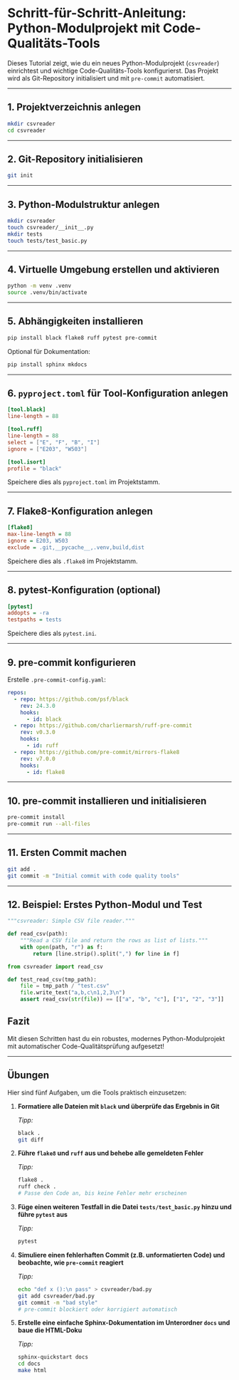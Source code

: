 # Schritt-für-Schritt-Anleitung: Python-Modulprojekt mit Code-Qualitäts-Tools

Dieses Tutorial zeigt, wie du ein neues Python-Modulprojekt (`csvreader`) einrichtest
und wichtige Code-Qualitäts-Tools konfigurierst. Das Projekt wird als Git-Repository
initialisiert und mit `pre-commit` automatisiert.

---

## 1. Projektverzeichnis anlegen

```sh
mkdir csvreader
cd csvreader
```

---

## 2. Git-Repository initialisieren

```sh
git init
```

---

## 3. Python-Modulstruktur anlegen

```sh
mkdir csvreader
touch csvreader/__init__.py
mkdir tests
touch tests/test_basic.py
```

---

## 4. Virtuelle Umgebung erstellen und aktivieren

```sh
python -m venv .venv
source .venv/bin/activate
```

---

## 5. Abhängigkeiten installieren

```sh
pip install black flake8 ruff pytest pre-commit
```

Optional für Dokumentation:

```sh
pip install sphinx mkdocs
```

---

## 6. `pyproject.toml` für Tool-Konfiguration anlegen

```toml
[tool.black]
line-length = 88

[tool.ruff]
line-length = 88
select = ["E", "F", "B", "I"]
ignore = ["E203", "W503"]

[tool.isort]
profile = "black"
```

Speichere dies als `pyproject.toml` im Projektstamm.

---

## 7. Flake8-Konfiguration anlegen

```ini
[flake8]
max-line-length = 88
ignore = E203, W503
exclude = .git,__pycache__,.venv,build,dist
```

Speichere dies als `.flake8` im Projektstamm.

---

## 8. pytest-Konfiguration (optional)

```ini
[pytest]
addopts = -ra
testpaths = tests
```

Speichere dies als `pytest.ini`.

---

## 9. pre-commit konfigurieren

Erstelle `.pre-commit-config.yaml`:

```yaml
repos:
  - repo: https://github.com/psf/black
    rev: 24.3.0
    hooks:
      - id: black
  - repo: https://github.com/charliermarsh/ruff-pre-commit
    rev: v0.3.0
    hooks:
      - id: ruff
  - repo: https://github.com/pre-commit/mirrors-flake8
    rev: v7.0.0
    hooks:
      - id: flake8
```

---

## 10. pre-commit installieren und initialisieren

```sh
pre-commit install
pre-commit run --all-files
```

---

## 11. Ersten Commit machen

```sh
git add .
git commit -m "Initial commit with code quality tools"
```

---

## 12. Beispiel: Erstes Python-Modul und Test

```python name=csvreader/__init__.py
"""csvreader: Simple CSV file reader."""

def read_csv(path):
    """Read a CSV file and return the rows as list of lists."""
    with open(path, "r") as f:
        return [line.strip().split(",") for line in f]
```

```python name=tests/test_basic.py
from csvreader import read_csv

def test_read_csv(tmp_path):
    file = tmp_path / "test.csv"
    file.write_text("a,b,c\n1,2,3\n")
    assert read_csv(str(file)) == [["a", "b", "c"], ["1", "2", "3"]]
```

## Fazit

Mit diesen Schritten hast du ein robustes, modernes Python-Modulprojekt mit
automatischer Code-Qualitätsprüfung aufgesetzt!

---

## Übungen

Hier sind fünf Aufgaben, um die Tools praktisch einzusetzen:

1. **Formatiere alle Dateien mit `black` und überprüfe das Ergebnis in Git**
   
   *Tipp:*  
   ```sh
   black .
   git diff
   ```

2. **Führe `flake8` und `ruff` aus und behebe alle gemeldeten Fehler**
   
   *Tipp:*  
   ```sh
   flake8 .
   ruff check .
   # Passe den Code an, bis keine Fehler mehr erscheinen
   ```

3. **Füge einen weiteren Testfall in die Datei `tests/test_basic.py` hinzu und führe `pytest` aus**
   
   *Tipp:*  
   ```sh
   pytest
   ```

4. **Simuliere einen fehlerhaften Commit (z.B. unformatierten Code) und beobachte, wie `pre-commit` reagiert**

   *Tipp:*  
   ```sh
   echo "def x ():\n pass" > csvreader/bad.py
   git add csvreader/bad.py
   git commit -m "bad style"
   # pre-commit blockiert oder korrigiert automatisch
   ```

5. **Erstelle eine einfache Sphinx-Dokumentation im Unterordner `docs` und baue die HTML-Doku**

   *Tipp:*  
   ```sh
   sphinx-quickstart docs
   cd docs
   make html
   ```

